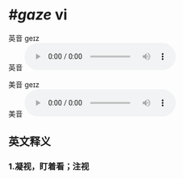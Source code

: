 # ***\#gaze*** vi
英音 ɡeɪz  
英音
<audio src="./media/gaze1_AAC.aac" controls="controls"></audio>

美音 ɡeɪz  
美音
<audio src="./media/gaze2_AAC.aac" controls="controls"></audio>



  

英文释义
---
### 1.**凝视，盯着看；注视**  


